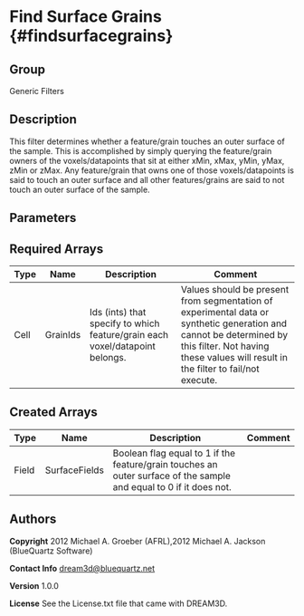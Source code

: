 Find Surface Grains {#findsurfacegrains}
==========

## Group ##
Generic Filters

## Description ##
This filter determines whether a feature/grain touches an outer surface of the sample. This is accomplished by simply querying the feature/grain owners of the voxels/datapoints that sit at either xMin, xMax, yMin, yMax, zMin or zMax.
Any feature/grain that owns one of those voxels/datapoints is said to touch an outer surface and all other features/grains are said to not touch an outer surface of the sample.



## Parameters ##

## Required Arrays ##

| Type | Name | Description | Comment |
|------|------|-------------|---------|
| Cell | GrainIds | Ids (ints) that specify to which feature/grain each voxel/datapoint belongs. | Values should be present from segmentation of experimental data or synthetic generation and cannot be determined by this filter. Not having these values will result in the filter to fail/not execute. |

## Created Arrays ##

| Type | Name | Description | Comment |
|------|------|-------------|---------|
| Field | SurfaceFields | Boolean flag equal to 1 if the feature/grain touches an outer surface of the sample and equal to 0 if it does not. |  |

## Authors ##

**Copyright** 2012 Michael A. Groeber (AFRL),2012 Michael A. Jackson (BlueQuartz Software)

**Contact Info** dream3d@bluequartz.net

**Version** 1.0.0

**License**  See the License.txt file that came with DREAM3D.



